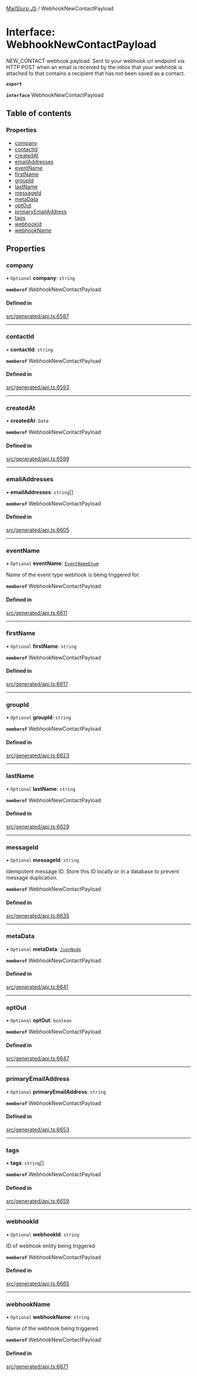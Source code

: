[MailSlurp JS](../README.md) / WebhookNewContactPayload

# Interface: WebhookNewContactPayload

NEW_CONTACT webhook payload. Sent to your webhook url endpoint via HTTP POST when an email is received by the inbox that your webhook is attached to that contains a recipient that has not been saved as a contact.

**`export`**

**`interface`** WebhookNewContactPayload

## Table of contents

### Properties

- [company](WebhookNewContactPayload.md#company)
- [contactId](WebhookNewContactPayload.md#contactid)
- [createdAt](WebhookNewContactPayload.md#createdat)
- [emailAddresses](WebhookNewContactPayload.md#emailaddresses)
- [eventName](WebhookNewContactPayload.md#eventname)
- [firstName](WebhookNewContactPayload.md#firstname)
- [groupId](WebhookNewContactPayload.md#groupid)
- [lastName](WebhookNewContactPayload.md#lastname)
- [messageId](WebhookNewContactPayload.md#messageid)
- [metaData](WebhookNewContactPayload.md#metadata)
- [optOut](WebhookNewContactPayload.md#optout)
- [primaryEmailAddress](WebhookNewContactPayload.md#primaryemailaddress)
- [tags](WebhookNewContactPayload.md#tags)
- [webhookId](WebhookNewContactPayload.md#webhookid)
- [webhookName](WebhookNewContactPayload.md#webhookname)

## Properties

### company

• `Optional` **company**: `string`

**`memberof`** WebhookNewContactPayload

#### Defined in

[src/generated/api.ts:6587](https://github.com/mailslurp/mailslurp-client/blob/6bcf839/src/generated/api.ts#L6587)

___

### contactId

• **contactId**: `string`

**`memberof`** WebhookNewContactPayload

#### Defined in

[src/generated/api.ts:6593](https://github.com/mailslurp/mailslurp-client/blob/6bcf839/src/generated/api.ts#L6593)

___

### createdAt

• **createdAt**: `Date`

**`memberof`** WebhookNewContactPayload

#### Defined in

[src/generated/api.ts:6599](https://github.com/mailslurp/mailslurp-client/blob/6bcf839/src/generated/api.ts#L6599)

___

### emailAddresses

• **emailAddresses**: `string`[]

**`memberof`** WebhookNewContactPayload

#### Defined in

[src/generated/api.ts:6605](https://github.com/mailslurp/mailslurp-client/blob/6bcf839/src/generated/api.ts#L6605)

___

### eventName

• `Optional` **eventName**: [`EventNameEnum`](../enums/WebhookNewContactPayload.EventNameEnum.md)

Name of the event type webhook is being triggered for.

**`memberof`** WebhookNewContactPayload

#### Defined in

[src/generated/api.ts:6611](https://github.com/mailslurp/mailslurp-client/blob/6bcf839/src/generated/api.ts#L6611)

___

### firstName

• `Optional` **firstName**: `string`

**`memberof`** WebhookNewContactPayload

#### Defined in

[src/generated/api.ts:6617](https://github.com/mailslurp/mailslurp-client/blob/6bcf839/src/generated/api.ts#L6617)

___

### groupId

• `Optional` **groupId**: `string`

**`memberof`** WebhookNewContactPayload

#### Defined in

[src/generated/api.ts:6623](https://github.com/mailslurp/mailslurp-client/blob/6bcf839/src/generated/api.ts#L6623)

___

### lastName

• `Optional` **lastName**: `string`

**`memberof`** WebhookNewContactPayload

#### Defined in

[src/generated/api.ts:6629](https://github.com/mailslurp/mailslurp-client/blob/6bcf839/src/generated/api.ts#L6629)

___

### messageId

• `Optional` **messageId**: `string`

Idempotent message ID. Store this ID locally or in a database to prevent message duplication.

**`memberof`** WebhookNewContactPayload

#### Defined in

[src/generated/api.ts:6635](https://github.com/mailslurp/mailslurp-client/blob/6bcf839/src/generated/api.ts#L6635)

___

### metaData

• `Optional` **metaData**: [`JsonNode`](JsonNode.md)

**`memberof`** WebhookNewContactPayload

#### Defined in

[src/generated/api.ts:6641](https://github.com/mailslurp/mailslurp-client/blob/6bcf839/src/generated/api.ts#L6641)

___

### optOut

• `Optional` **optOut**: `boolean`

**`memberof`** WebhookNewContactPayload

#### Defined in

[src/generated/api.ts:6647](https://github.com/mailslurp/mailslurp-client/blob/6bcf839/src/generated/api.ts#L6647)

___

### primaryEmailAddress

• `Optional` **primaryEmailAddress**: `string`

**`memberof`** WebhookNewContactPayload

#### Defined in

[src/generated/api.ts:6653](https://github.com/mailslurp/mailslurp-client/blob/6bcf839/src/generated/api.ts#L6653)

___

### tags

• **tags**: `string`[]

**`memberof`** WebhookNewContactPayload

#### Defined in

[src/generated/api.ts:6659](https://github.com/mailslurp/mailslurp-client/blob/6bcf839/src/generated/api.ts#L6659)

___

### webhookId

• `Optional` **webhookId**: `string`

ID of webhook entity being triggered

**`memberof`** WebhookNewContactPayload

#### Defined in

[src/generated/api.ts:6665](https://github.com/mailslurp/mailslurp-client/blob/6bcf839/src/generated/api.ts#L6665)

___

### webhookName

• `Optional` **webhookName**: `string`

Name of the webhook being triggered

**`memberof`** WebhookNewContactPayload

#### Defined in

[src/generated/api.ts:6671](https://github.com/mailslurp/mailslurp-client/blob/6bcf839/src/generated/api.ts#L6671)
